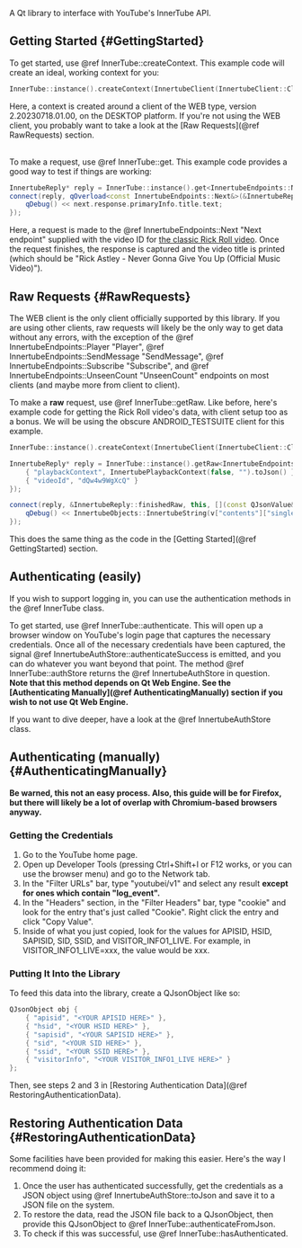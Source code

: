 A Qt library to interface with YouTube's InnerTube API.

## Getting Started {#GettingStarted}
To get started, use @ref InnerTube::createContext. This example code will create an ideal, working context for you:
```cpp
InnerTube::instance().createContext(InnertubeClient(InnertubeClient::ClientType::WEB, "2.20230718.01.00", "DESKTOP"));
```
Here, a context is created around a client of the WEB type, version 2.20230718.01.00, on the DESKTOP platform. If you're not using the WEB client, you probably want to take a look at the [Raw Requests](@ref RawRequests) section.<br><br>

To make a request, use @ref InnerTube::get. This example code provides a good way to test if things are working:
```cpp
InnertubeReply* reply = InnerTube::instance().get<InnertubeEndpoints::Next>("dQw4w9WgXcQ");
connect(reply, qOverload<const InnertubeEndpoints::Next&>(&InnertubeReply::finished), this, [](const auto& next) {
    qDebug() << next.response.primaryInfo.title.text;
});
```
Here, a request is made to the @ref InnertubeEndpoints::Next "Next endpoint" supplied with the video ID for [the classic Rick Roll video](https://www.youtube.com/watch?v=dQw4w9WgXcQ).
Once the request finishes, the response is captured and the video title is printed (which should be "Rick Astley - Never Gonna Give You Up (Official Music Video)").

## Raw Requests {#RawRequests}
The WEB client is the only client officially supported by this library. If you are using other clients, raw requests will likely be the only way to get data without any errors, with the exception of the @ref InnertubeEndpoints::Player "Player", @ref InnertubeEndpoints::SendMessage "SendMessage", @ref InnertubeEndpoints::Subscribe "Subscribe", and @ref InnertubeEndpoints::UnseenCount "UnseenCount" endpoints on most clients (and maybe more from client to client).

To make a **raw** request, use @ref InnerTube::getRaw. Like before, here's example code for getting the Rick Roll video's data, with client setup too as a bonus. We will be using the obscure ANDROID\_TESTSUITE client for this example.
```cpp
InnerTube::instance().createContext(InnertubeClient(InnertubeClient::ClientType::ANDROID_TESTSUITE, "1.9", "MOBILE"));

InnertubeReply* reply = InnerTube::instance().getRaw<InnertubeEndpoints::Next>({
    { "playbackContext", InnertubePlaybackContext(false, "").toJson() },
    { "videoId", "dQw4w9WgXcQ" }
});

connect(reply, &InnertubeReply::finishedRaw, this, [](const QJsonValue& v) {
    qDebug() << InnertubeObjects::InnertubeString(v["contents"]["singleColumnWatchNextResults"]["results"]["results"]["contents"][0]["itemSectionRenderer"]["contents"][0]["videoMetadataRenderer"]["title"]).text;
});
```
This does the same thing as the code in the [Getting Started](@ref GettingStarted) section.

## Authenticating (easily)
If you wish to support logging in, you can use the authentication methods in the @ref InnerTube class.

To get started, use @ref InnerTube::authenticate. This will open up a browser window on YouTube's login page that captures the necessary credentials. Once all of the necessary credentials have been captured, the signal @ref InnertubeAuthStore::authenticateSuccess is emitted, and you can do whatever you want beyond that point. The method @ref InnerTube::authStore returns the @ref InnertubeAuthStore in question.<br>
**Note that this method depends on Qt Web Engine. See the [Authenticating Manually](@ref AuthenticatingManually) section if you wish to not use Qt Web Engine.**

If you want to dive deeper, have a look at the @ref InnertubeAuthStore class.

## Authenticating (manually) {#AuthenticatingManually}
**Be warned, this not an easy process. Also, this guide will be for Firefox, but there will likely be a lot of overlap with Chromium-based browsers anyway.**

### Getting the Credentials
1. Go to the YouTube home page.
2. Open up Developer Tools (pressing Ctrl+Shift+I or F12 works, or you can use the browser menu) and go to the Network tab.
3. In the "Filter URLs" bar, type "youtubei/v1" and select any result **except for ones which contain "log_event".**
4. In the "Headers" section, in the "Filter Headers" bar, type "cookie" and look for the entry that's just called "Cookie". Right click the entry and click "Copy Value".
5. Inside of what you just copied, look for the values for APISID, HSID, SAPISID, SID, SSID, and VISITOR\_INFO1\_LIVE. For example, in VISITOR\_INFO1\_LIVE=xxx, the value would be xxx.

### Putting It Into the Library
To feed this data into the library, create a QJsonObject like so:
```cpp
QJsonObject obj {
    { "apisid", "<YOUR APISID HERE>" },
    { "hsid", "<YOUR HSID HERE>" },
    { "sapisid", "<YOUR SAPISID HERE>" },
    { "sid", "<YOUR SID HERE>" },
    { "ssid", "<YOUR SSID HERE>" },
    { "visitorInfo", "<YOUR VISITOR_INFO1_LIVE HERE>" }
};
```
Then, see steps 2 and 3 in [Restoring Authentication Data](@ref RestoringAuthenticationData).

## Restoring Authentication Data {#RestoringAuthenticationData}
Some facilities have been provided for making this easier. Here's the way I recommend doing it:
1. Once the user has authenticated successfully, get the credentials as a JSON object using @ref InnertubeAuthStore::toJson and save it to a JSON file on the system.
2. To restore the data, read the JSON file back to a QJsonObject, then provide this QJsonObject to @ref InnerTube::authenticateFromJson.
3. To check if this was successful, use @ref InnerTube::hasAuthenticated.
